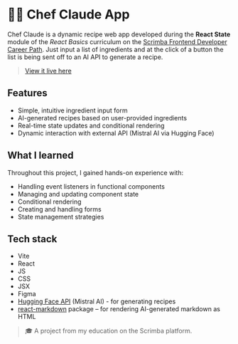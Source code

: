 # 👨‍🍳 Chef Claude App

Chef Claude is a dynamic recipe web app developed during the **React State** module of the _React Basics_ curriculum on the [Scrimba Frontend Developer Career Path](https://scrimba.com/home). Just input a list of ingredients and at the click of a button the list is being sent off to an AI API to generate a recipe.

> [View it live here](https://chef-claude-4wq65lbxt-vanyas-projects-c71a3614.vercel.app/)

## Features
- Simple, intuitive ingredient input form
- AI-generated recipes based on user-provided ingredients
- Real-time state updates and conditional rendering
- Dynamic interaction with external API (Mistral AI via Hugging Face)

## What I learned
Throughout this project, I gained hands-on experience with:
- Handling event listeners in functional components
- Managing and updating component state
- Conditional rendering
- Creating and handling forms
- State management strategies

## Tech stack
- Vite
- React
- JS
- CSS
- JSX
- Figma
- [Hugging Face API](https://huggingface.co/) (Mistral AI) - for generating recipes
- [react-markdown](https://www.npmjs.com/package/react-markdown#install) package – for rendering AI-generated markdown as HTML

> 🎓 A project from my education on the Scrimba platform.